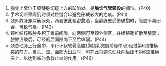 1. 胸骨上窝位于颈静脉切迹上方的凹陷处，是**触诊气管颈段**的部位。(P40)
2. 手术切断颈阔肌时须对位缝合以避免形成较大的疤痕。(P41)
3. 颈外静脉穿深筋膜处，两者彼此紧密愈着，当静脉壁受伤破裂时，管腔不易闭合，可致气栓。(P42)
4. 颈椎结核脓肿多积于椎前间隙，向两侧可至颈外侧区，并经腋鞘扩散至腋窝；脓肿溃破后，可经咽后间隙向下至后纵隔。(P44)
5. 颈总动脉上行途中，平行环状软骨高度(胸锁乳突肌前缘中点)经过第6颈椎横突的前方。当头、颈、面部大出血时，可在此将颈总动脉向后压于第6颈椎横突上，以达到临时急救止血的作用。(P46)
